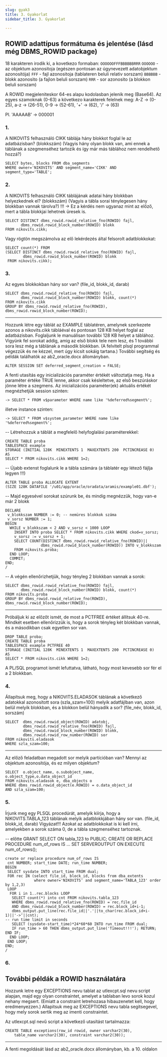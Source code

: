 ```yaml
---
slug: gyak3
title: 3. Gyakorlat
sidebar_title: 3. Gyakorlat

---
```


ROWID adattípus formátuma és jelentése (lásd még DBMS_ROWID package)
--------------------------------------------------------------------

18 karakteren irodik ki, a kovetkezo formaban: `OOOOOOFFFBBBBBBRRR`
`OOOOOO` -  az objektum azonositoja (egészen pontosan az úgynevezett adatobjektum azonosítója)
`FFF`    -  fajl azonositoja (tablateren beluli relativ sorszam)
`BBBBBB` -  blokk azonosito (a fajlon beluli sorszam)
`RRR`    -  sor azonosito (a blokkon beluli sorszam)

A ROWID megjeleniteskor 64-es alapu kodolasban jelenik meg (Base64). 
Az egyes szamoknak (0-63) a következo karakterek felelnek meg:
A-Z -> (0-25), a-z -> (26-51), 0-9 -> (52-61), '+' -> (62), '/' -> (63)

Pl. 'AAAAAB' -> 000001

### 1.
A NIKOVITS felhasználó CIKK táblája hány blokkot foglal le az adatbázisban? (blokkszám)
(Vagyis hány olyan blokk van, ami ennek a táblának a szegmenséhez tartozik és így már 
más táblához nem rendelhető hozzá?)

    SELECT bytes, blocks FROM dba_segments 
    WHERE owner='NIKOVITS' AND segment_name='CIKK' AND segment_type='TABLE';

### 2.
A NIKOVITS felhasználó CIKK táblájának adatai hány blokkban helyezkednek el? (blokkszám)
(Vagyis a tábla sorai ténylegesen hány blokkban vannak tárolva?)
!!! -> Ez a kérdés nem ugyanaz mint az előző, mert a tábla blokkjai lehetnek üresek is.

    SELECT DISTINCT dbms_rowid.rowid_relative_fno(ROWID) fajl,
           dbms_rowid.rowid_block_number(ROWID) blokk
    FROM nikovits.cikk;

Vagy rögtön megszámolva az elő lekérdezés által felsorolt adatblokkokat:

    SELECT count(*) FROM
    (SELECT DISTINCT dbms_rowid.rowid_relative_fno(ROWID) fajl,
            dbms_rowid.rowid_block_number(ROWID) blokk
     FROM nikovits.cikk);

### 3.
Az egyes blokkokban hány sor van? (file_id, blokk_id, darab)

    SELECT dbms_rowid.rowid_relative_fno(ROWID) fajl,
           dbms_rowid.rowid_block_number(ROWID) blokk, count(*)
    FROM nikovits.cikk
    GROUP BY dbms_rowid.rowid_relative_fno(ROWID), dbms_rowid.rowid_block_number(ROWID);
---
Hozzunk létre egy táblát az EXAMPLE táblatéren, amelynek szerkezete azonos a nikovits.cikk 
tábláéval és pontosan 128 KB helyet foglal az adatbázisban. Foglaljunk le manuálisan további 
128 KB helyet a táblához. Vigyünk fel sorokat addig, amig az első blokk tele nem 
lesz, és 1 további sora lesz még a táblának a második blokkban.
(A felvitelt plsql programmal végezzük és ne kézzel, mert úgy kicsit sokáig tartana.)
További segítség és példák találhatók az ab2_oracle.docx állományban.

    ALTER SESSION SET deferred_segment_creation = FALSE;

A fenti utasítás egy inicializációs paraméter értékét változtatja meg. Ha a paraméter 
értéke TRUE lenne, akkor csak késleltetve, az első beszúráskor jönne létre a szegmens.
Az inicializációs paraméter(ek) aktuális értékét megnézhetjük session szinten:

    -> SELECT * FROM v$parameter WHERE name like '%deferred%segment%';  

illetve instance szinten:

    -> SELECT * FROM v$system_parameter WHERE name like '%deferred%segment%';

-- Létrehozzuk a táblát a megfelelő helyfoglalási paraméterekkel:

    CREATE TABLE proba
    TABLESPACE example
    STORAGE (INITIAL 128K  MINEXTENTS 1  MAXEXTENTS 200  PCTINCREASE 0)
    AS 
    SELECT * FROM nikovits.cikk WHERE 1=2;

-- Újabb extenst foglalunk le a tábla számára (a táblatér egy létező fájlja legyen !!!)

    ALTER TABLE proba ALLOCATE EXTENT 
    (SIZE 128K DATAFILE '/u01/app/oracle/oradata/aramis/example01.dbf');

-- Majd egyesével sorokat szúrunk be, és mindig megnézzük, hogy van-e már 2 blokk

    DECLARE
     v_blokkszam NUMBER := 0; -- nemüres blokkok száma 
     v_sorsz NUMBER := 1;
    BEGIN
      WHILE v_blokkszam < 2 AND v_sorsz < 1000 LOOP     
        INSERT INTO proba SELECT * FROM nikovits.cikk WHERE ckod=v_sorsz;
        v_sorsz := v_sorsz + 1;
        SELECT COUNT(DISTINCT dbms_rowid.rowid_relative_fno(ROWID)||
                    dbms_rowid.rowid_block_number(ROWID)) INTO v_blokkszam
        FROM nikovits.proba;
      END LOOP;
      COMMIT;
    END;
    /

-- A végén ellenőrizhetjük, hogy tényleg 2 blokkban vannak a sorok:

    SELECT dbms_rowid.rowid_relative_fno(ROWID) fajl,
           dbms_rowid.rowid_block_number(ROWID) blokk, count(*)
    FROM nikovits.proba
    GROUP BY dbms_rowid.rowid_relative_fno(ROWID), dbms_rowid.rowid_block_number(ROWID);
---
Próbáljuk ki az előzőt ismét, de most a PCTFREE értéket állítsuk 40-re. 
Mindkét esetben ellenőrizzük is, hogy a sorok tényleg két blokkban vannak,
és a másodikban csak egyetlen sor van.

    DROP TABLE proba;
    CREATE TABLE proba
    TABLESPACE example PCTFREE 40
    STORAGE (INITIAL 128K  MINEXTENTS 1  MAXEXTENTS 200  PCTINCREASE 0)
    AS 
    SELECT * FROM nikovits.cikk WHERE 1=2;

A PL/SQL programot ismét lefuttatva, látható, hogy most kevesebb sor fér el a 2 blokkban.

### 4.
Állapítsuk meg, hogy a NIKOVITS.ELADASOK táblának a következő adatokkal azonosított sora
(szla_szam=100) melyik adatfájlban van, azon belül melyik blokkban, és a blokkon belül hányadik a sor?
(file_név, blokk_id, sorszám)

    SELECT  dbms_rowid.rowid_object(ROWID) adatobj, 
            dbms_rowid.rowid_relative_fno(ROWID) fajl,
            dbms_rowid.rowid_block_number(ROWID) blokk,
            dbms_rowid.rowid_row_number(ROWID) sor
    FROM nikovits.eladasok 
    WHERE szla_szam=100;
---
Az előző feladatban megadott sor melyik partícióban van?
Mennyi az objektum azonosítója, és ez milyen objektum?

    SELECT  o.object_name, o.subobject_name, o.object_type,o.data_object_id
    FROM nikovits.eladasok e, dba_objects o
    WHERE dbms_rowid.rowid_object(e.ROWID) = o.data_object_id 
    AND szla_szam=100;
### 5.
Írjunk meg egy PLSQL procedúrát, amelyik kiírja, hogy a NIKOVITS.TABLA_123 táblának melyik 
adatblokkjában hány sor van. (file_id, blokk_id, darab)
Vigyázat!!! Azokat az adatblokkokat is ki kell írni, amelyekben a sorok száma 0, de a tábla
szegmenséhez tartoznak.

-- előtte GRANT SELECT ON tabla_123 to PUBLIC;
CREATE OR REPLACE PROCEDURE num_of_rows IS 
...
SET SERVEROUTPUT ON
EXECUTE num_of_rows();


    create or replace procedure num_of_rows IS
     cnt NUMBER; start_time DATE; run_time NUMBER;
    BEGIN 
     SELECT sysdate INTO start_time FROM dual;
     FOR rec IN (select file_id, block_id, blocks from dba_extents 
                 where owner='NIKOVITS' and segment_name='TABLA_123' order by 1,2,3)
     LOOP
      FOR i in 1..rec.blocks LOOP
       SELECT count(*) into cnt FROM nikovits.tabla_123 
       WHERE dbms_rowid.rowid_relative_fno(ROWID) = rec.file_id
       AND dbms_rowid.rowid_block_number(ROWID) = rec.block_id+i-1;
       dbms_output.put_line(rec.file_id||'.'||to_char(rec.block_id+i-1)||'->'||cnt);
    -- run time limit in seconds
       SELECT (sysdate-start_time)*24*60*60 INTO run_time FROM dual;
       IF run_time > 60 THEN dbms_output.put_line('Timeout!!!'); RETURN; END IF;
      END LOOP;
     END LOOP;
    END;
    /


### 6.
További példák a ROWID használatára
-----------------------------------
Hozzunk letre egy EXCEPTIONS nevu tablat az utlexcpt.sql nevu script 
alapjan, majd egy olyan constraintet, amelyet a tablaban levo sorok
kozul nehany megsert. (Emiatt a constraint letrehozasa hibauzenetet
kell, hogy eredmenyezzen.) Allapitsuk meg az EXCEPTIONS nevu tabla 
segitsegevel, hogy mely sorok sertik meg az imenti constraintet. 

Az utlexcpt.sql nevű script a következő utasítást tartalmazza:

    CREATE TABLE exceptions(row_id rowid, owner varchar2(30),
        table_name varchar2(30), constraint varchar2(30));


------------------------------------------------------------------------
A fenti megoldását lásd az ab2_oracle.docx állományban, kb. a 10. oldalon












<!--stackedit_data:
eyJoaXN0b3J5IjpbMjA2NDc1MzkyN119
-->
